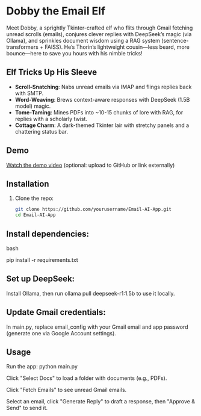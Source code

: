 # Dobby the Email Elf

Meet Dobby, a sprightly Tkinter-crafted elf who flits through Gmail fetching unread scrolls (emails), conjures clever replies with DeepSeek’s magic (via Ollama), and sprinkles document wisdom using a RAG system (sentence-transformers + FAISS). He’s Thorin’s lightweight cousin—less beard, more bounce—here to save you hours with his nimble tricks!

## Elf Tricks Up His Sleeve
- **Scroll-Snatching**: Nabs unread emails via IMAP and flings replies back with SMTP.
- **Word-Weaving**: Brews context-aware responses with DeepSeek (1.5B model) magic.
- **Tome-Taming**: Mines PDFs into ~10-15 chunks of lore with RAG, for replies with a scholarly twist.
- **Cottage Charm**: A dark-themed Tkinter lair with stretchy panels and a chattering status bar.

## Demo
[Watch the demo video](demo/demo.mp4) (optional: upload to GitHub or link externally)

## Installation
1. Clone the repo:
   ```bash
   git clone https://github.com/yourusername/Email-AI-App.git
   cd Email-AI-App

## Install dependencies:
bash

pip install -r requirements.txt

## Set up DeepSeek:
Install Ollama, then run ollama pull deepseek-r1:1.5b to use it locally.

## Update Gmail credentials:
In main.py, replace email_config with your Gmail email and app password (generate one via Google Account settings).

## Usage
Run the app:
python main.py

Click "Select Docs" to load a folder with documents (e.g., PDFs).

Click "Fetch Emails" to see unread Gmail emails.

Select an email, click "Generate Reply" to draft a response, then "Approve & Send" to send it.

